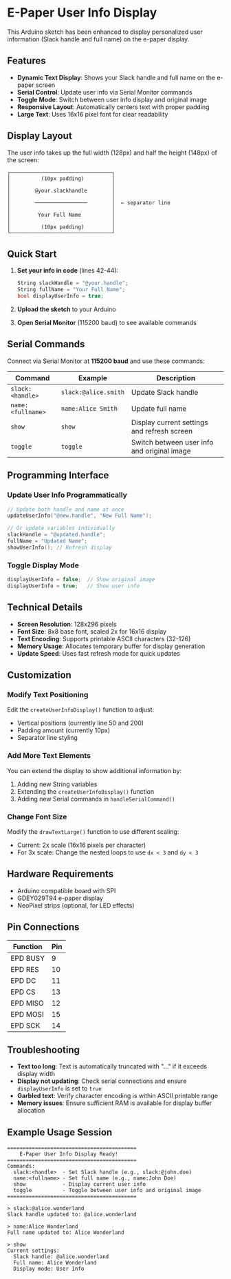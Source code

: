 # E-Paper User Info Display

This Arduino sketch has been enhanced to display personalized user information (Slack handle and full name) on the e-paper display.

## Features

- **Dynamic Text Display**: Shows your Slack handle and full name on the e-paper screen
- **Serial Control**: Update user info via Serial Monitor commands
- **Toggle Mode**: Switch between user info display and original image
- **Responsive Layout**: Automatically centers text with proper padding
- **Large Text**: Uses 16x16 pixel font for clear readability

## Display Layout

The user info takes up the full width (128px) and half the height (148px) of the screen:

```
┌─────────────────────────────────┐
│          (10px padding)         │
│                                 │
│        @your.slackhandle        │
│                                 │
│        ─────────────────        │  ← separator line
│                                 │
│         Your Full Name          │
│                                 │
│          (10px padding)         │
└─────────────────────────────────┘
```

## Quick Start

1. **Set your info in code** (lines 42-44):
   ```cpp
   String slackHandle = "@your.handle";
   String fullName = "Your Full Name";
   bool displayUserInfo = true;
   ```

2. **Upload the sketch** to your Arduino

3. **Open Serial Monitor** (115200 baud) to see available commands

## Serial Commands

Connect via Serial Monitor at **115200 baud** and use these commands:

| Command | Example | Description |
|---------|---------|-------------|
| `slack:<handle>` | `slack:@alice.smith` | Update Slack handle |
| `name:<fullname>` | `name:Alice Smith` | Update full name |
| `show` | `show` | Display current settings and refresh screen |
| `toggle` | `toggle` | Switch between user info and original image |

## Programming Interface

### Update User Info Programmatically

```cpp
// Update both handle and name at once
updateUserInfo("@new.handle", "New Full Name");

// Or update variables individually
slackHandle = "@updated.handle";
fullName = "Updated Name";
showUserInfo(); // Refresh display
```

### Toggle Display Mode

```cpp
displayUserInfo = false;  // Show original image
displayUserInfo = true;   // Show user info
```

## Technical Details

- **Screen Resolution**: 128x296 pixels
- **Font Size**: 8x8 base font, scaled 2x for 16x16 display
- **Text Encoding**: Supports printable ASCII characters (32-126)
- **Memory Usage**: Allocates temporary buffer for display generation
- **Update Speed**: Uses fast refresh mode for quick updates

## Customization

### Modify Text Positioning

Edit the `createUserInfoDisplay()` function to adjust:
- Vertical positions (currently line 50 and 200)
- Padding amount (currently 10px)
- Separator line styling

### Add More Text Elements

You can extend the display to show additional information by:
1. Adding new String variables
2. Extending the `createUserInfoDisplay()` function
3. Adding new Serial commands in `handleSerialCommand()`

### Change Font Size

Modify the `drawTextLarge()` function to use different scaling:
- Current: 2x scale (16x16 pixels per character)
- For 3x scale: Change the nested loops to use `dx < 3` and `dy < 3`

## Hardware Requirements

- Arduino compatible board with SPI
- GDEY029T94 e-paper display
- NeoPixel strips (optional, for LED effects)

## Pin Connections

| Function | Pin |
|----------|-----|
| EPD BUSY | 9 |
| EPD RES  | 10 |
| EPD DC   | 11 |
| EPD CS   | 13 |
| EPD MISO | 12 |
| EPD MOSI | 15 |
| EPD SCK  | 14 |

## Troubleshooting

- **Text too long**: Text is automatically truncated with "..." if it exceeds display width
- **Display not updating**: Check serial connections and ensure `displayUserInfo` is set to `true`
- **Garbled text**: Verify character encoding is within ASCII printable range
- **Memory issues**: Ensure sufficient RAM is available for display buffer allocation

## Example Usage Session

```
==========================================
    E-Paper User Info Display Ready!
==========================================
Commands:
  slack:<handle>  - Set Slack handle (e.g., slack:@john.doe)
  name:<fullname> - Set full name (e.g., name:John Doe)
  show            - Display current user info
  toggle          - Toggle between user info and original image
==========================================

> slack:@alice.wonderland
Slack handle updated to: @alice.wonderland

> name:Alice Wonderland
Full name updated to: Alice Wonderland

> show
Current settings:
  Slack handle: @alice.wonderland
  Full name: Alice Wonderland
  Display mode: User Info
```
